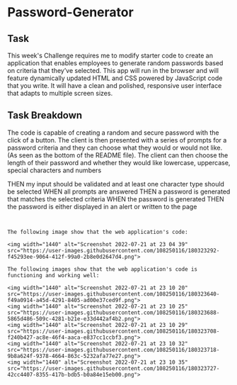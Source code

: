# Password-Generator

## Task

This week's Challenge requires me to modify starter code to create an application that enables employees to generate random passwords based on criteria that they’ve selected. This app will run in the browser and will feature dynamically updated HTML and CSS powered by JavaScript code that you write. It will have a clean and polished, responsive user interface that adapts to multiple screen sizes.


## Task Breakdown


The code is capable of creating a random and secure password with the click of a button. The client is then presented with a series of prompts for a password criteria and they can choose what they would or would not like. (As seen as the bottom of the README file). The client can then choose the length of their password and whether they would like lowercase, uppercase, special characters and numbers


THEN my input should be validated and at least one character type should be selected
WHEN all prompts are answered
THEN a password is generated that matches the selected criteria
WHEN the password is generated
THEN the password is either displayed in an alert or written to the page
```


The following image show that the web application's code:

<img width="1440" alt="Screenshot 2022-07-21 at 23 04 39" src="https://user-images.githubusercontent.com/108250116/180323292-f45293ee-9064-412f-99a0-2b8e0d2647d4.png">

The following images show that the web application's code is functioning and working well:

<img width="1440" alt="Screenshot 2022-07-21 at 23 10 20" src="https://user-images.githubusercontent.com/108250116/180323640-f49a0914-a45d-4291-8405-ad00e37ced9f.png">
<img width="1440" alt="Screenshot 2022-07-21 at 23 10 25" src="https://user-images.githubusercontent.com/108250116/180323688-5865d486-509c-4281-b21e-e33d442af4b2.png">
<img width="1440" alt="Screenshot 2022-07-21 at 23 10 29" src="https://user-images.githubusercontent.com/108250116/180323708-f240b427-ac8e-46f4-aaca-e837cc1ccbf3.png">
<img width="1440" alt="Screenshot 2022-07-21 at 23 10 32" src="https://user-images.githubusercontent.com/108250116/180323718-9b8a624f-9378-4664-863c-5232afa77e27.png">
<img width="1440" alt="Screenshot 2022-07-21 at 23 10 35" src="https://user-images.githubusercontent.com/108250116/180323727-42cc4407-8355-417b-bdb5-b0a84e15eb00.png">
